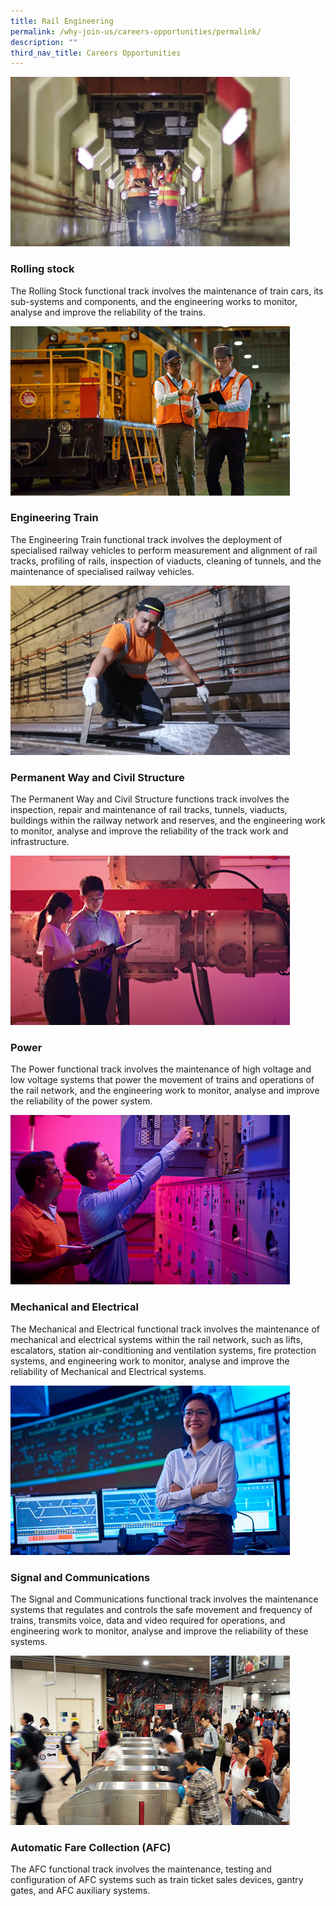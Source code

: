 ```yaml
---
title: Rail Engineering
permalink: /why-join-us/careers-opportunities/permalink/
description: ""
third_nav_title: Careers Opportunities
---
```

![](/images/rail-engineering1.jpg)
### Rolling stock
The Rolling Stock functional track involves the maintenance of train cars, its sub-systems and components, and the engineering works to monitor, analyse and improve the reliability of the trains.

![](/images/permanent-way-and-civil-structure-447x271-1.jpg)
### Engineering Train

The Engineering Train functional track involves the deployment of specialised railway vehicles to perform measurement and alignment of rail tracks, profiling of rails, inspection of viaducts, cleaning of tunnels, and the maintenance of specialised railway vehicles.

![](/images/engineering-train-447x271-1.jpg)
### Permanent Way and Civil Structure

The Permanent Way and Civil Structure functions track involves the inspection, repair and maintenance of rail tracks, tunnels, viaducts, buildings within the railway network and reserves, and the engineering work to monitor, analyse and improve the reliability of the track work and infrastructure.

![](/images/rail-engineering4.jpg)
### Power
The Power functional track involves the maintenance of high voltage and low voltage systems that power the movement of trains and operations of the rail network, and the engineering work to monitor, analyse and improve the reliability of the power system.

![](/images/mechanical-and-electrical-447x271-1.jpg)
### Mechanical and Electrical
The Mechanical and Electrical functional track involves the maintenance of mechanical and electrical systems within the rail network, such as lifts, escalators, station air-conditioning and ventilation systems, fire protection systems, and engineering work to monitor, analyse and improve the reliability of Mechanical and Electrical systems.

![](/images/signal-and-communication-447x271-1.jpg)
### Signal and Communications
The Signal and Communications functional track involves the maintenance systems that regulates and controls the safe movement and frequency of trains, transmits voice, data and video required for operations, and engineering work to monitor, analyse and improve the reliability of these systems.

![](/images/automatic-fare-collection-447x271-1.jpg)
### Automatic Fare Collection (AFC)

The AFC functional track involves the maintenance, testing and configuration of AFC systems such as train ticket sales devices, gantry gates, and AFC auxiliary systems.